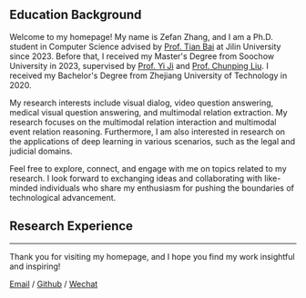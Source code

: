 
## Education Background

Welcome to my homepage! My name is Zefan Zhang, and I am a Ph.D. student in Computer Science advised by [Prof. Tian Bai](https://ccst.jlu.edu.cn/info/1026/17630.htm) at Jilin University since 2023. Before that, I received my Master's Degree from Soochow University in 2023, supervised by [Prof. Yi Ji](https://scst.suda.edu.cn/0e/3a/c11250a527930/page.htm) and [Prof. Chunping Liu](https://scst.suda.edu.cn/f5/ff/c30505a521727/page.htm). I received my Bachelor's Degree from Zhejiang University of Technology in 2020.

My research interests include visual dialog, video question answering, medical visual question answering, and multimodal relation extraction. My research focuses on the multimodal relation interaction and multimodal event relation reasoning. Furthermore, I am also interested in research on the applications of deep learning in various scenarios, such as the legal and judicial domains.

Feel free to explore, connect, and engage with me on topics related to my research. I look forward to exchanging ideas and collaborating with like-minded individuals who share my enthusiasm for pushing the boundaries of technological advancement.

## Research Experience


---

Thank you for visiting my homepage, and I hope you find my work insightful and inspiring!

[Email](zefan23@mails.jlu.edu.cn)  /  [Github](https://github.com/zefanZhang-cn)  /  [Wechat](../image/wechat.png)
